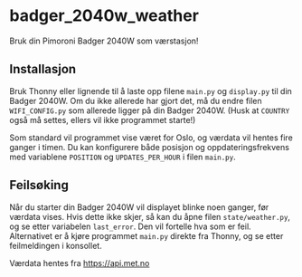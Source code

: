 # badger_2040w_weather

Bruk din Pimoroni Badger 2040W som værstasjon!

## Installasjon

Bruk Thonny eller lignende til å laste opp filene `main.py` og `display.py` til din Badger 2040W.  Om du ikke allerede
har gjort det, må du endre filen `WIFI_CONFIG.py` som allerede ligger på din Badger 2040W.  (Husk at `COUNTRY` også må
settes, ellers vil ikke programmet starte!)

Som standard vil programmet vise været for Oslo, og værdata vil hentes fire ganger i timen.  Du kan konfigurere både
posisjon og oppdateringsfrekvens med variablene `POSITION` og `UPDATES_PER_HOUR` i filen `main.py`.

## Feilsøking

Når du starter din Badger 2040W vil displayet blinke noen ganger, før værdata vises.  Hvis dette ikke skjer, så kan du
åpne filen `state/weather.py`, og se etter variabelen `last_error`.  Den vil fortelle hva som er feil.  Alternativet er
å kjøre programmet `main.py` direkte fra Thonny, og se etter feilmeldingen i konsollet.

Værdata hentes fra https://api.met.no